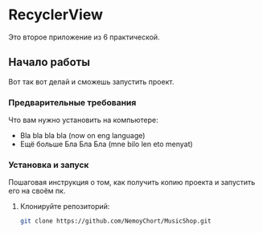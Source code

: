 # RecyclerView
Это второе приложение из 6 практической.

## Начало работы

Вот так вот делай и сможешь запустить проект.

### Предварительные требования

Что вам нужно установить на компьютере:

- Bla bla bla bla (now on eng language)
- Ещё больше Бла Бла Бла (mne bilo len eto menyat)

### Установка и запуск

Пошаговая инструкция о том, как получить копию проекта и запустить его на своём пк.

1. Клонируйте репозиторий: 
   ```sh
   git clone https://github.com/NemoyChort/MusicShop.git
